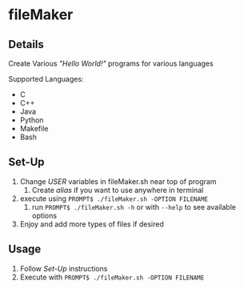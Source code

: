 # fileMaker
## Details
Create Various *"Hello World!"* programs for various languages

Supported Languages:
- C
- C++
- Java
- Python
- Makefile
- Bash

## Set-Up
1. Change *USER* variables in fileMaker.sh near top of program
    1. Create *alias* if you want to use anywhere in terminal
2. execute using `PROMPT$ ./fileMaker.sh -OPTION FILENAME`
    1. run `PROMPT$ ./fileMaker.sh -h` or with `--help` to see available options
4. Enjoy and add more types of files if desired 

## Usage
1. Follow *Set-Up* instructions
2. Execute with `PROMPT$ ./fileMaker.sh -OPTION FILENAME`
